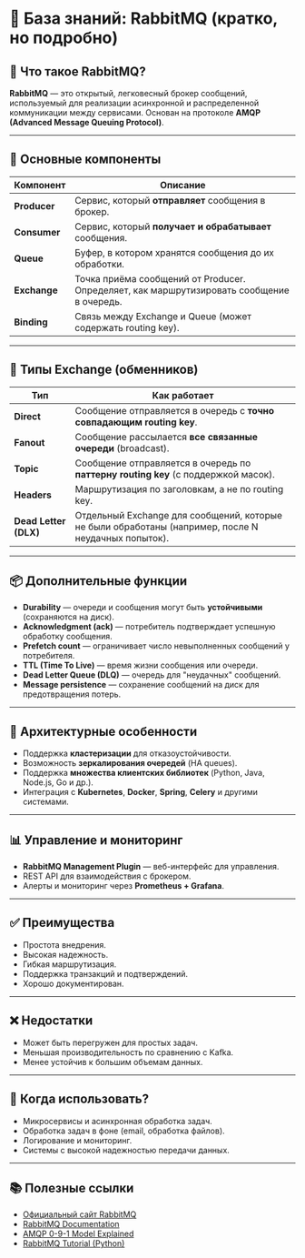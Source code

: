 # 🐇 База знаний: RabbitMQ (кратко, но подробно)

## 📌 Что такое RabbitMQ?

**RabbitMQ** — это открытый, легковесный брокер сообщений, используемый для реализации асинхронной и распределенной коммуникации между сервисами. Основан на протоколе **AMQP (Advanced Message Queuing Protocol)**.

---

## 🔧 Основные компоненты

| Компонент     | Описание |
|---------------|----------|
| **Producer**  | Сервис, который **отправляет** сообщения в брокер. |
| **Consumer**  | Сервис, который **получает и обрабатывает** сообщения. |
| **Queue**     | Буфер, в котором хранятся сообщения до их обработки. |
| **Exchange**  | Точка приёма сообщений от Producer. Определяет, как маршрутизировать сообщение в очередь. |
| **Binding**   | Связь между Exchange и Queue (может содержать routing key). |

---

## 🔄 Типы Exchange (обменников)

| Тип           | Как работает |
|---------------|--------------|
| **Direct**    | Сообщение отправляется в очередь с **точно совпадающим routing key**. |
| **Fanout**    | Сообщение рассылается **все связанные очереди** (broadcast). |
| **Topic**     | Сообщение отправляется в очередь по **паттерну routing key** (с поддержкой масок). |
| **Headers**   | Маршрутизация по заголовкам, а не по routing key. |
| **Dead Letter (DLX)** | Отдельный Exchange для сообщений, которые не были обработаны (например, после N неудачных попыток). |

---

## 📦 Дополнительные функции

- **Durability** — очереди и сообщения могут быть **устойчивыми** (сохраняются на диск).
- **Acknowledgment (ack)** — потребитель подтверждает успешную обработку сообщения.
- **Prefetch count** — ограничивает число невыполненных сообщений у потребителя.
- **TTL (Time To Live)** — время жизни сообщения или очереди.
- **Dead Letter Queue (DLQ)** — очередь для "неудачных" сообщений.
- **Message persistence** — сохранение сообщений на диск для предотвращения потерь.

---

## 🧱 Архитектурные особенности

- Поддержка **кластеризации** для отказоустойчивости.
- Возможность **зеркалирования очередей** (HA queues).
- Поддержка **множества клиентских библиотек** (Python, Java, Node.js, Go и др.).
- Интеграция с **Kubernetes**, **Docker**, **Spring**, **Celery** и другими системами.

---

## 📊 Управление и мониторинг

- **RabbitMQ Management Plugin** — веб-интерфейс для управления.
- REST API для взаимодействия с брокером.
- Алерты и мониторинг через **Prometheus + Grafana**.

---

## ✅ Преимущества

- Простота внедрения.
- Высокая надежность.
- Гибкая маршрутизация.
- Поддержка транзакций и подтверждений.
- Хорошо документирован.

---

## ❌ Недостатки

- Может быть перегружен для простых задач.
- Меньшая производительность по сравнению с Kafka.
- Менее устойчив к большим объемам данных.

---

## 🧪 Когда использовать?

- Микросервисы и асинхронная обработка задач.
- Обработка задач в фоне (email, обработка файлов).
- Логирование и мониторинг.
- Системы с высокой надежностью передачи данных.

---

## 📚 Полезные ссылки

- [Официальный сайт RabbitMQ](https://www.rabbitmq.com/ )
- [RabbitMQ Documentation](https://www.rabbitmq.com/documentation.html )
- [AMQP 0-9-1 Model Explained](https://www.rabbitmq.com/amqp-0-9-1-reference.html )
- [RabbitMQ Tutorial (Python)](https://www.rabbitmq.com/getstarted.html )
